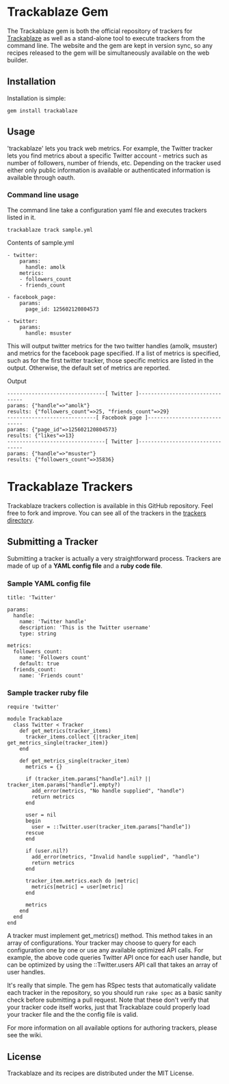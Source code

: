 # Trackablaze Gem 

The Trackablaze gem is both the official repository of trackers for
[Trackablaze][1] as well as a stand-alone tool to execute trackers
from the command line. The website and the gem are kept in
version sync, so any recipes released to the gem will be simultaneously
available on the web builder.

## Installation

Installation is simple:

    gem install trackablaze

## Usage

'trackablaze' lets you track web metrics. For
example, the Twitter tracker lets you find metrics
about a specific Twitter account - metrics such as number of
followers, number of friends, etc. Depending on the tracker
used either only public information is available or 
authenticated information is available through oauth.

### Command line usage

The command line take a configuration yaml file and executes 
trackers listed in it.

    trackablaze track sample.yml

Contents of sample.yml

    - twitter:
        params:
          handle: amolk
        metrics:
        - followers_count 
        - friends_count

    - facebook_page:
        params:
          page_id: 125602120804573
      
    - twitter:
        params:
          handle: msuster
  
This will output twitter metrics for the two twitter handles 
(amolk, msuster) and metrics for the facebook page specified. 
If a list of metrics is specified, 
such as for the first twitter tracker, those specific metrics
are listed in the output. Otherwise, the default set of 
metrics are reported.

Output 

    --------------------------------[ Twitter ]--------------------------------
    params: {"handle"=>"amolk"}
    results: {"followers_count"=>25, "friends_count"=>29}
    -----------------------------[ Facebook page ]-----------------------------
    params: {"page_id"=>125602120804573}
    results: {"likes"=>13}
    --------------------------------[ Twitter ]--------------------------------
    params: {"handle"=>"msuster"}
    results: {"followers_count"=>35836}

# Trackablaze Trackers

Trackablaze trackers collection is available
in this GitHub repository. Feel free to fork and improve. You can see all of 
the trackers in the [trackers directory][2].

## Submitting a Tracker

Submitting a tracker is actually a very straightforward process. Trackers
are made of up of a **YAML config file** and a **ruby code file**. 

### Sample YAML config file

    title: 'Twitter'

    params:
      handle:
        name: 'Twitter handle'
        description: 'This is the Twitter username'
        type: string
  
    metrics:
      followers_count:
        name: 'Followers count'
        default: true
      friends_count:
        name: 'Friends count'

### Sample tracker ruby file 

    require 'twitter'

    module Trackablaze
      class Twitter < Tracker
        def get_metrics(tracker_items)
          tracker_items.collect {|tracker_item| get_metrics_single(tracker_item)}
        end
    
        def get_metrics_single(tracker_item)  
          metrics = {}
  
          if (tracker_item.params["handle"].nil? || tracker_item.params["handle"].empty?)
            add_error(metrics, "No handle supplied", "handle") 
            return metrics
          end
      
          user = nil
          begin
            user = ::Twitter.user(tracker_item.params["handle"])
          rescue      
          end

          if (user.nil?)
            add_error(metrics, "Invalid handle supplied", "handle")
            return metrics
          end
  
          tracker_item.metrics.each do |metric|
            metrics[metric] = user[metric]
          end
  
          metrics
        end
      end
    end


A tracker must implement get_metrics() method. This method takes
in an array of configurations. Your tracker may choose to query
for each configuration one by one or use any available optimized
API calls. For example, the above code queries Twitter API once
for each user handle, but can be optimized by using the 
::Twitter.users API call that takes an array of user handles.

It's really that simple. The gem has RSpec tests that automatically
validate each tracker in the repository, so you should run `rake spec`
as a basic sanity check before submitting a pull request. Note that
these don't verify that your tracker code itself works, just that
Trackablaze could properly load your tracker file and the the config
file is valid.

For more information on all available options for authoring trackers,
please see the wiki.

## License

Trackablaze and its recipes are distributed under the MIT License.

[1]:http://railswizard.org/
[2]:https://github.com/aflatune/trackablaze-gem/tree/master/trackers